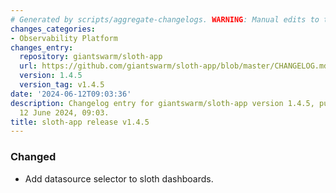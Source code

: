 ```yaml
---
# Generated by scripts/aggregate-changelogs. WARNING: Manual edits to this files will be overwritten.
changes_categories:
- Observability Platform
changes_entry:
  repository: giantswarm/sloth-app
  url: https://github.com/giantswarm/sloth-app/blob/master/CHANGELOG.md#145---2024-06-12
  version: 1.4.5
  version_tag: v1.4.5
date: '2024-06-12T09:03:36'
description: Changelog entry for giantswarm/sloth-app version 1.4.5, published on
  12 June 2024, 09:03.
title: sloth-app release v1.4.5
---
```


### Changed
- Add datasource selector to sloth dashboards.

